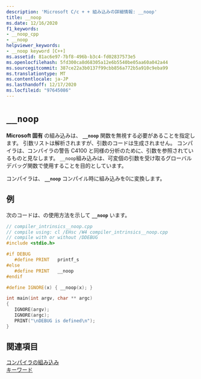 ```yaml
---
description: 'Microsoft C/c + + 組み込みの詳細情報: __noop'
title: __noop
ms.date: 12/16/2020
f1_keywords:
- __noop_cpp
- __noop
helpviewer_keywords:
- __noop keyword [C++]
ms.assetid: 81ac6e97-7bf8-496b-b3c4-fd02837573e5
ms.openlocfilehash: 5fd300ca8d68305a12e6b5540be05aa60a042a44
ms.sourcegitcommit: 387ce22a3b0137f99cbb856a772b5a910c9eba99
ms.translationtype: MT
ms.contentlocale: ja-JP
ms.lasthandoff: 12/17/2020
ms.locfileid: "97645086"
---
```

# `__noop`

**Microsoft 固有** の組み込みは、 **`__noop`** 関数を無視する必要があることを指定します。 引数リストは解析されますが、引数のコードは生成されません。 コンパイラは、コンパイラの警告 C4100 と同様の分析のために、引数を参照されているものと見なします。 `__noop`組み込みは、可変個の引数を受け取るグローバルデバッグ関数で使用することを目的としています。

コンパイラは、 **`__noop`** コンパイル時に組み込みを0に変換します。

## <a name="example"></a>例

次のコードは、の使用方法を示して **`__noop`** います。

```cpp
// compiler_intrinsics__noop.cpp
// compile using: cl /EHsc /W4 compiler_intrinsics__noop.cpp
// compile with or without /DDEBUG
#include <stdio.h>

#if DEBUG
   #define PRINT   printf_s
#else
   #define PRINT   __noop
#endif

#define IGNORE(x) { __noop(x); }

int main(int argv, char ** argc)
{
   IGNORE(argv);
   IGNORE(argc);
   PRINT("\nDEBUG is defined\n");
}
```

## <a name="see-also"></a>関連項目

[コンパイラの組み込み](../intrinsics/compiler-intrinsics.md)\
[キーワード](../cpp/keywords-cpp.md)
